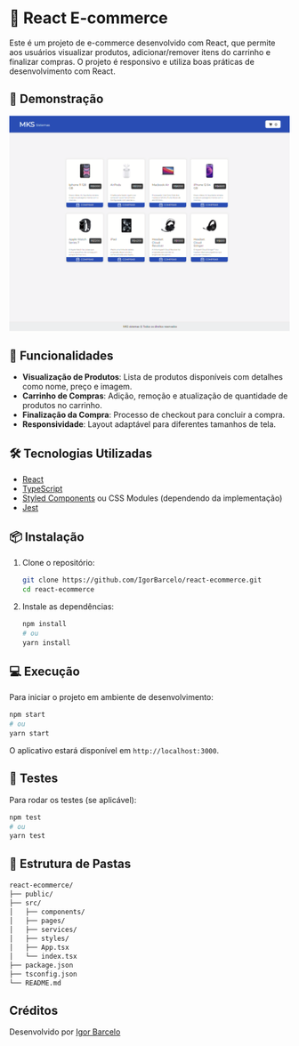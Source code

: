 # 🛒 React E-commerce

Este é um projeto de e-commerce desenvolvido com React, que permite aos usuários visualizar produtos, adicionar/remover itens do carrinho e finalizar compras. O projeto é responsivo e utiliza boas práticas de desenvolvimento com React.

## 📸 Demonstração

![Demonstração do Projeto](https://github.com/IgorBarcelo/react-ecommerce/blob/main/public/demo.png?raw=true)

## 🚀 Funcionalidades

- **Visualização de Produtos**: Lista de produtos disponíveis com detalhes como nome, preço e imagem.
- **Carrinho de Compras**: Adição, remoção e atualização de quantidade de produtos no carrinho.
- **Finalização da Compra**: Processo de checkout para concluir a compra.
- **Responsividade**: Layout adaptável para diferentes tamanhos de tela.

## 🛠️ Tecnologias Utilizadas

- [React](https://reactjs.org/)
- [TypeScript](https://www.typescriptlang.org/)
- [Styled Components](https://styled-components.com/) ou CSS Modules (dependendo da implementação)
- [Jest](https://jestjs.io/pt-BR/)

## 📦 Instalação

1. Clone o repositório:

   ```bash
   git clone https://github.com/IgorBarcelo/react-ecommerce.git
   cd react-ecommerce
   ```

2. Instale as dependências:

   ```bash
   npm install
   # ou
   yarn install
   ```

## 💻 Execução

Para iniciar o projeto em ambiente de desenvolvimento:

```bash
npm start
# ou
yarn start
```

O aplicativo estará disponível em `http://localhost:3000`.

## 🧪 Testes

Para rodar os testes (se aplicável):

```bash
npm test
# ou
yarn test
```

## 📁 Estrutura de Pastas

```
react-ecommerce/
├── public/
├── src/
│   ├── components/
│   ├── pages/
│   ├── services/
│   ├── styles/
│   ├── App.tsx
│   └── index.tsx
├── package.json
├── tsconfig.json
└── README.md
```


## Créditos
Desenvolvido por [Igor Barcelo](https://www.linkedin.com/in/igor-barcelo-631010216/)
